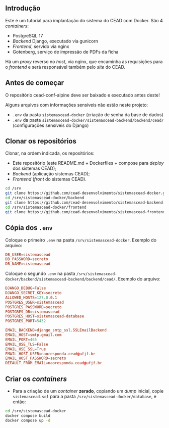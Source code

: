 ## Introdução

Este é um tutorial para implantação do sistema do CEAD com Docker. São 4 _containers_:

-   PostgreSQL 17
-   _Backend_ Django, executado via gunicorn
-   _Frontend_, servido via nginx
-   Gotenberg, serviço de impressão de PDFs da ficha

Há um _proxy_ reverso no _host_, via nginx, que encaminha as requisições para o _frontend_ e será responsável também pelo _site_ do CEAD.

## Antes de começar

O repositório cead-conf-alpine deve ser baixado e executado antes deste!

Alguns arquivos com informações sensíveis não estão neste projeto:

-   `.env` da pasta `sistemascead-docker` (criação de senha da base de dados)
-   `.env` da pasta `sistemascead-docker/sistemascead-backend/backend/cead/` (configurações sensíveis do Django)

## Clonar os repositórios

Clonar, na ordem indicada, os repositórios:

-   Este repositório (este README.md + Dockerfiles + compose para _deploy_ dos sistemas CEAD);
-   _Backend_ (aplicação sistemas CEAD);
-   _Frontend_ (_front_ do sistemas CEAD).

```bash
cd /srv
git clone https://github.com/cead-desenvolvimento/sistemascead-docker.git
cd /srv/sistemascead-docker/backend
git clone https://github.com/cead-desenvolvimento/sistemascead-backend.git
cd /srv/sistemascead-docker/frontend
git clone https://github.com/cead-desenvolvimento/sistemascead-frontend.git
```

## Cópia dos `.env`

Coloque o primeiro `.env` na pasta `/srv/sistemascead-docker`. Exemplo do arquivo:

```conf
DB_USER=sistemascead
DB_PASSWORD=secreto
DB_NAME=sistemascead
```

Coloque o segundo `.env` na pasta `/srv/sistemascead-docker/backend/sistemascead-backend/backend/cead/`. Exemplo do arquivo:

```conf
DJANGO_DEBUG=False
DJANGO_SECRET_KEY=secreto
ALLOWED_HOSTS=127.0.0.1
POSTGRES_USER=sistemascead
POSTGRES_PASSWORD=secreto
POSTGRES_DB=sistemascead
POSTGRES_HOST=sistemascead-database
POSTGRES_PORT=5432

EMAIL_BACKEND=django_smtp_ssl.SSLEmailBackend
EMAIL_HOST=smtp.gmail.com
EMAIL_PORT=465
EMAIL_USE_TLS=False
EMAIL_USE_SSL=True
EMAIL_HOST_USER=naoresponda.cead@ufjf.br
EMAIL_HOST_PASSWORD=secreto
DEFAULT_FROM_EMAIL=naoresponda.cead@ufjf.br
```

## Criar os _containers_

-   Para a criação de um _container_ **zerado**, copiando um _dump_ inicial, copie `sistemascead.sql` para a pasta `/srv/sistemascead-docker/database`, e então:

```bash
cd /srv/sistemascead-docker
docker compose build
docker compose up -d
```
